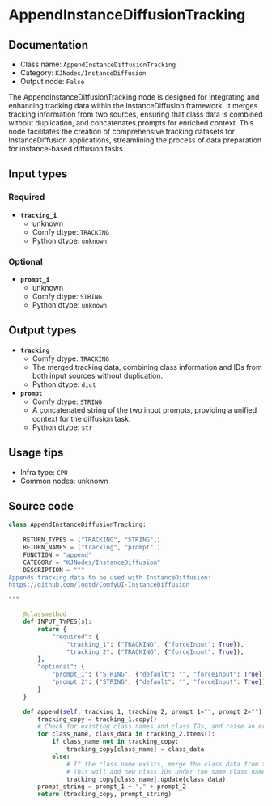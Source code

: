 # AppendInstanceDiffusionTracking
## Documentation
- Class name: `AppendInstanceDiffusionTracking`
- Category: `KJNodes/InstanceDiffusion`
- Output node: `False`

The AppendInstanceDiffusionTracking node is designed for integrating and enhancing tracking data within the InstanceDiffusion framework. It merges tracking information from two sources, ensuring that class data is combined without duplication, and concatenates prompts for enriched context. This node facilitates the creation of comprehensive tracking datasets for InstanceDiffusion applications, streamlining the process of data preparation for instance-based diffusion tasks.
## Input types
### Required
- **`tracking_i`**
    - unknown
    - Comfy dtype: `TRACKING`
    - Python dtype: `unknown`
### Optional
- **`prompt_i`**
    - unknown
    - Comfy dtype: `STRING`
    - Python dtype: `unknown`
## Output types
- **`tracking`**
    - Comfy dtype: `TRACKING`
    - The merged tracking data, combining class information and IDs from both input sources without duplication.
    - Python dtype: `dict`
- **`prompt`**
    - Comfy dtype: `STRING`
    - A concatenated string of the two input prompts, providing a unified context for the diffusion task.
    - Python dtype: `str`
## Usage tips
- Infra type: `CPU`
- Common nodes: unknown


## Source code
```python
class AppendInstanceDiffusionTracking:
    
    RETURN_TYPES = ("TRACKING", "STRING",)
    RETURN_NAMES = ("tracking", "prompt",)
    FUNCTION = "append"
    CATEGORY = "KJNodes/InstanceDiffusion"
    DESCRIPTION = """
Appends tracking data to be used with InstanceDiffusion:  
https://github.com/logtd/ComfyUI-InstanceDiffusion  

"""

    @classmethod
    def INPUT_TYPES(s):
        return {
            "required": {
                "tracking_1": ("TRACKING", {"forceInput": True}),
                "tracking_2": ("TRACKING", {"forceInput": True}),
        },
        "optional": {
            "prompt_1": ("STRING", {"default": "", "forceInput": True}),
            "prompt_2": ("STRING", {"default": "", "forceInput": True}),
        }
    } 

    def append(self, tracking_1, tracking_2, prompt_1="", prompt_2=""):
        tracking_copy = tracking_1.copy()
        # Check for existing class names and class IDs, and raise an error if they exist
        for class_name, class_data in tracking_2.items():
            if class_name not in tracking_copy:
                tracking_copy[class_name] = class_data
            else:
                # If the class name exists, merge the class data from tracking_2 into tracking_copy
                # This will add new class IDs under the same class name without raising an error
                tracking_copy[class_name].update(class_data)
        prompt_string = prompt_1 + "," + prompt_2
        return (tracking_copy, prompt_string)

```
